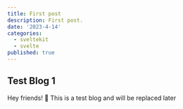 ```yaml
---
title: First post
description: First post.
date: '2023-4-14'
categories:
  - sveltekit
  - svelte
published: true
---
```


## Test Blog 1

Hey friends! 👋 This is a test blog and will be replaced later


